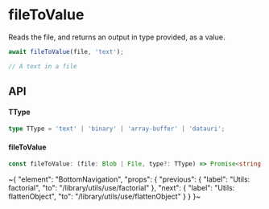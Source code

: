 
# fileToValue

Reads the file, and returns an output in type provided, as a value.

```ts
await fileToValue(file, 'text');

// A text in a file
```

## API

#### TType

```ts
type TType = 'text' | 'binary' | 'array-buffer' | 'datauri';
```

#### fileToValue

```ts
const fileToValue: (file: Blob | File, type?: TType) => Promise<string | ArrayBuffer>;
```


~{
  "element": "BottomNavigation",
  "props": {
    "previous": {
      "label": "Utils: factorial",
      "to": "/library/utils/use/factorial"
    },
    "next": {
      "label": "Utils: flattenObject",
      "to": "/library/utils/use/flattenObject"
    }
  }
}~

